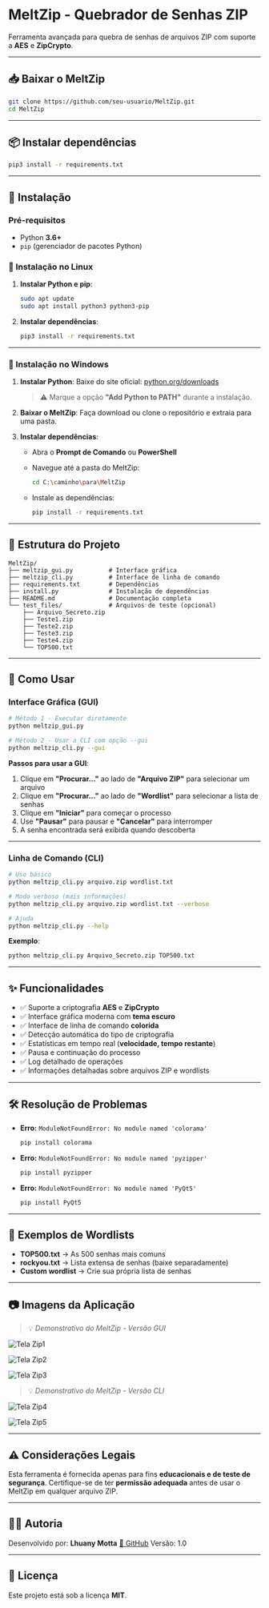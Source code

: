 # MeltZip - Quebrador de Senhas ZIP

Ferramenta avançada para quebra de senhas de arquivos ZIP com suporte a **AES** e **ZipCrypto**.

---

## 📥 Baixar o MeltZip

```bash
git clone https://github.com/seu-usuario/MeltZip.git
cd MeltZip
```

---

## 📦 Instalar dependências

```bash
pip3 install -r requirements.txt
```

---

## 📌 Instalação

### Pré-requisitos

* Python **3.6+**
* `pip` (gerenciador de pacotes Python)

### 🔹 Instalação no Linux

1. **Instalar Python e pip**:

   ```bash
   sudo apt update
   sudo apt install python3 python3-pip
   ```

2. **Instalar dependências**:

   ```bash
   pip3 install -r requirements.txt
   ```

---

### 🔹 Instalação no Windows

1. **Instalar Python**:
   Baixe do site oficial: [python.org/downloads](https://www.python.org/downloads/)

   > ⚠️ Marque a opção **"Add Python to PATH"** durante a instalação.

2. **Baixar o MeltZip**:
   Faça download ou clone o repositório e extraia para uma pasta.

3. **Instalar dependências**:

   * Abra o **Prompt de Comando** ou **PowerShell**
   * Navegue até a pasta do MeltZip:

     ```bash
     cd C:\caminho\para\MeltZip
     ```
   * Instale as dependências:

     ```bash
     pip install -r requirements.txt
     ```

---

## 📁 Estrutura do Projeto

```
MeltZip/
├── meltzip_gui.py          # Interface gráfica
├── meltzip_cli.py          # Interface de linha de comando
├── requirements.txt        # Dependências
├── install.py              # Instalação de dependências
├── README.md               # Documentação completa
└── test_files/             # Arquivos de teste (opcional)
    ├── Arquivo_Secreto.zip
    ├── Teste1.zip
    ├── Teste2.zip
    ├── Teste3.zip
    ├── Teste4.zip
    └── TOP500.txt
```

---

## 🚀 Como Usar

### Interface Gráfica (GUI)

```bash
# Método 1 - Executar diretamente
python meltzip_gui.py

# Método 2 - Usar a CLI com opção --gui
python meltzip_cli.py --gui
```

**Passos para usar a GUI**:

1. Clique em **"Procurar..."** ao lado de **"Arquivo ZIP"** para selecionar um arquivo
2. Clique em **"Procurar..."** ao lado de **"Wordlist"** para selecionar a lista de senhas
3. Clique em **"Iniciar"** para começar o processo
4. Use **"Pausar"** para pausar e **"Cancelar"** para interromper
5. A senha encontrada será exibida quando descoberta

---

### Linha de Comando (CLI)

```bash
# Uso básico
python meltzip_cli.py arquivo.zip wordlist.txt

# Modo verboso (mais informações)
python meltzip_cli.py arquivo.zip wordlist.txt --verbose

# Ajuda
python meltzip_cli.py --help
```

**Exemplo**:

```bash
python meltzip_cli.py Arquivo_Secreto.zip TOP500.txt
```

---

## ✨ Funcionalidades

- ✅ Suporte a criptografia **AES** e **ZipCrypto**
- ✅ Interface gráfica moderna com **tema escuro**
- ✅ Interface de linha de comando **colorida**
- ✅ Detecção automática do tipo de criptografia
- ✅ Estatísticas em tempo real (**velocidade, tempo restante**)
- ✅ Pausa e continuação do processo
- ✅ Log detalhado de operações
- ✅ Informações detalhadas sobre arquivos ZIP e wordlists

---

## 🛠️ Resolução de Problemas

* **Erro:** `ModuleNotFoundError: No module named 'colorama'`

  ```bash
  pip install colorama
  ```

* **Erro:** `ModuleNotFoundError: No module named 'pyzipper'`

  ```bash
  pip install pyzipper
  ```

* **Erro:** `ModuleNotFoundError: No module named 'PyQt5'`

  ```bash
  pip install PyQt5
  ```

---

## 📝 Exemplos de Wordlists

* **TOP500.txt** → As 500 senhas mais comuns
* **rockyou.txt** → Lista extensa de senhas (baixe separadamente)
* **Custom wordlist** → Crie sua própria lista de senhas

---

## 📷 Imagens da Aplicação

> 💡 *Demonstrativo do MeltZip - Versão GUI*

![Tela Zip1](imagens/MeltZip1.png)

![Tela Zip2](imagens/MeltZip2.png)


![Tela Zip3](imagens/MeltZip3.png)

> 💡 *Demonstrativo do MeltZip - Versão CLI*

![Tela Zip4](imagens/MeltZip4.png)

![Tela Zip5](imagens/MeltZip5.png)

---

## ⚠️ Considerações Legais

Esta ferramenta é fornecida apenas para fins **educacionais e de teste de segurança**.
Certifique-se de ter **permissão adequada** antes de usar o MeltZip em qualquer arquivo ZIP.

---

## 🙋‍♀️ Autoria

Desenvolvido por: **Lhuany Motta** [🔗 GitHub](https://github.com/LhuanyMotta)
Versão: 1.0

---

## 📄 Licença

Este projeto está sob a licença **MIT**.